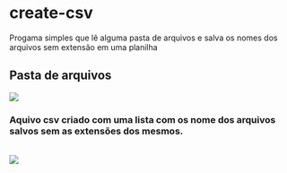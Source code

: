 # create-csv
Progama simples que lê alguma pasta de arquivos e salva os nomes dos arquivos sem extensão em uma planilha</br>
<h2>Pasta de arquivos</h2>
<img src="https://user-images.githubusercontent.com/63961258/167967520-ff0416ae-1041-43eb-91a4-3c01c2a4f0c7.png"/></br>
<h3>Aquivo csv criado com uma lista com os nome dos arquivos salvos sem as extensões dos mesmos.</h3> </br>
<img src="https://user-images.githubusercontent.com/63961258/167967682-28ebf2b3-0326-4a81-a951-31531e2ef1a9.png")/>
